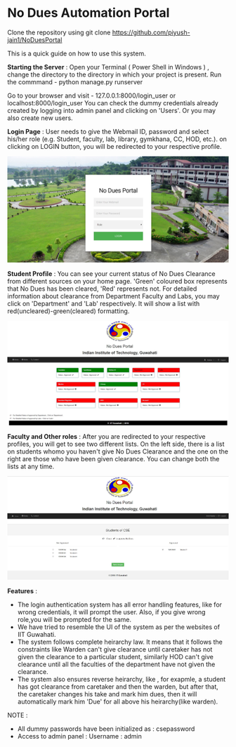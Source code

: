 # No Dues Automation Portal

Clone the repository using git clone https://github.com/piyush-jain1/NoDuesPortal

This is a quick guide on how to use this system.

**Starting the Server** : Open your Terminal ( Power Shell in Windows ) , change the directory to the directory in which your project is present. Run the commmand - python manage.py runserver

Go to your browser and visit - 127.0.0.1:8000/login_user or localhost:8000/login_user
You can check the dummy credentials already created by logging into admin panel and clicking on 'Users'. Or you may also create new users.

**Login Page** : User needs to give the Webmail ID, password and select his/her role (e.g. Student, faculty, lab, library, gymkhana, CC, HOD, etc.). on clicking on LOGIN button, you will be redirected to your respective profile.

![Login Page](main/images/login.jpg)

**Student Profile** : You can see your current status of No Dues Clearance from different sources on your home page. 
'Green' coloured box represents that No Dues has been cleared, 'Red' represents not.
For detailed information about clearance from Department Faculty and Labs, you may click on 'Department' and 'Lab' respectively.
It will show a list with red(uncleared)-green(cleared) formatting.

![Student Homepage](main/images/student.JPG)

**Faculty and Other roles**  : After you are redirected to your respective profiles, you will get to see two different lists. 
On the left side, there is a list on students whomo you haven't give No Dues Clearance and the one on the right are those who have been given clearance.
You can change both the lists at any time.

![Faculty Homepage](main/images/faculty.jpg)

**Features** :
* The login authentication system has all error handling features, like for wrong credentials, it will prompt the user. Also, if you give wrong role,you will be prompted for the same.
* We have tried to resemble the UI of the system as per the websites of IIT Guwahati.
* The system follows complete heirarchy law. It means that it follows the constraints like Warden can't give clearance until caretaker has not given the clearance to a particular student, similarly HOD can't give clearance until all the faculties of the department have not given the clearance.
* The system also ensures reverse heirarchy, like , for exapmle, a student has got clearance from caretaker and then the warden, but after that, the caretaker changes his take and mark him dues, then it will automatically mark him 'Due' for all above his heirarchy(like warden).

NOTE : 
* All dummy passwords have been initialized as : csepassword
* Access to admin panel :  Username : admin





                           

